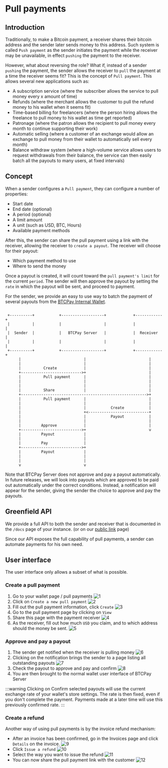 # Pull payments

## Introduction

Traditionally, to make a Bitcoin payment, a receiver shares their bitcoin address and the sender later sends money to this address.
Such system is called `Push payment` as the sender initiates the payment while the receiver may be unavailable, in effect `pushing` the payment to the receiver.

However, what about reversing the role?
What if, instead of a sender `pushing` the payment, the sender allows the receiver to `pull` the payment at a time the receiver seems fit?
This is the concept of `Pull payment`. This allows several new applications such as:

* A subscription service (where the subscriber allows the service to pull money every x amount of time)
* Refunds (where the merchant allows the customer to pull the refund money to his wallet when it seems fit)
* Time-based billing for freelancers (where the person hiring allows the freelance to pull money to his wallet as time get reported)
* Patronage (where the patron allows the recipient to pull money every month to continue supporting their work)
* Automatic selling (where a customer of an exchange would allow an exchange to pull money from their wallet to automatically sell every month)
* Balance withdraw system (where a high-volume service allows users to request withdrawals from their balance, the service can then easily batch all the payouts to many users, at fixed intervals)

## Concept

When a sender configures a `Pull payment`, they can configure a number of properties:
* Start date
* End date (optional)
* A period (optional)
* A limit amount
* A unit (such as USD, BTC, Hours)
* Available payment methods

After this, the sender can share the pull payment using a link with the receiver, allowing the receiver to `create a payout`.
The receiver will choose for their payout:
* Which payment method to use
* Where to send the money

Once a payout is created, it will count toward the `pull payment's limit` for the current `period`.
The sender will then approve the payout by setting the `rate` in which the payout will be sent, and proceed to payment.

For the sender, we provide an easy to use way to batch the payment of several payouts from the [BTCPay Internal Wallet](./Wallet.md).

```

 +----------+           +-------------------+            +------------+
 |          |           |                   |            |            |
 |  Sender  |           |   BTCPay Server   |            |  Receiver  |
 |          |           |                   |            |            |
 +----------+           +-------------------+            +------------+
      |                            |                            |
      |                            |                            |
      |          Create            |                            |
      +--------------------------->+                            |
      |          Pull payment      |                            |
      |                            |                            |
      |                            |                            |
      |          Share             |                            |
      +-------------------------------------------------------->+
      |          Pull payment      |                            |
      |                            |                            |
      |                            |           Create           |
      |                            +<---------------------------+
      |                            |           Payout           |
      |                            |                            |
      |         Approve            |                            |
      +--------------------------->+                            v
      |         Payout             |
      |                            |
      |         Pay                |
      +--------------------------->+
      |         Payout             |
      |                            |
      |                            |
      v                            v
```

Note that BTCPay Server does not approve and pay a payout automatically. In future releases, we will look into payouts which are approved to be paid out automatically under the correct conditions.
Instead, a notification will appear for the sender, giving the sender the choice to approve and pay the payouts.

## Greenfield API

We provide a full API to both the sender and receiver that is documented in the `/docs` page of your instance. (or on our [public link](https://docs.btcpayserver.org/API/Greenfield/v1/) page)

Since our API exposes the full capability of pull payments, a sender can automate payments for his own need.

## User interface

The user interface only allows a subset of what is possible.

### Create a pull payment

1. Go to your wallet page / pull payments
![1](./img/pull-payments/1.png)
2. Click on `Create a new pull payment`
![2](./img/pull-payments/2.png)
3. Fill out the pull payment information, click `Create`
![3](./img/pull-payments/3.png)
4. Go to the pull payment page by clicking on `View`
5. Share this page with the payment receiver
![4](./img/pull-payments/4.png)
5. As the receiver, fill out how much `USD` you claim, and to which address should the money be sent.
![5](./img/pull-payments/5.png)

### Approve and pay a payout
1. The sender get notified when the receiver is pulling money
![6](./img/pull-payments/6.png)
2. Clicking on the notification brings the sender to a page listing all outstanding payouts
![7](./img/pull-payments/7.png)
3. Check the payout to approve and pay and confirm
![8](./img/pull-payments/8.png)
4. You are then brought to the normal wallet user interface of BTCPay Server

:::warning
Clicking on Confirm selected payouts will use the current exchange rate of your wallet's store settings. The rate is then fixed, even if you don't complete the payment. Payments made at a later time will use this previously confirmed rate.
:::

### Create a refund

Another way of using pull payments is by the invoice refund mechanism:
* After an invoice has been confirmed, go in the Invoices page and click `Details` on the invoice.
![9](./img/pull-payments/9.png)
* Click `Issue a refund`
![10](./img/pull-payments/10.png)
* Select the way you want to issue the refund
![11](./img/pull-payments/11.png)
* You can now share the pull payment link with the customer
![12](./img/pull-payments/12.png)
